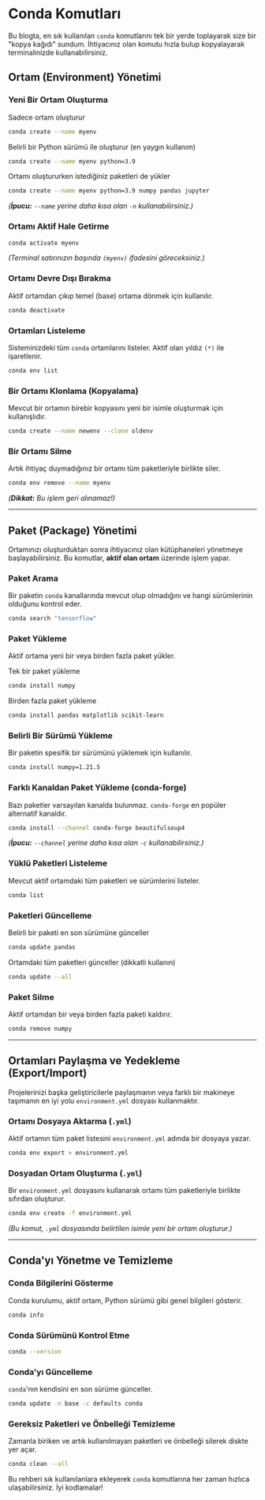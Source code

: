 # Conda Komutları

Bu blogta, en sık kullanılan `conda` komutlarını tek bir yerde toplayarak size bir "kopya kağıdı" sundum. İhtiyacınız olan komutu hızla bulup kopyalayarak terminalinizde kullanabilirsiniz.

## Ortam (Environment) Yönetimi

### Yeni Bir Ortam Oluşturma

Sadece ortam oluşturur
```bash
conda create --name myenv
```

Belirli bir Python sürümü ile oluşturur (en yaygın kullanım)
```bash
conda create --name myenv python=3.9
```
Ortamı oluştururken istediğiniz paketleri de yükler
```bash
conda create --name myenv python=3.9 numpy pandas jupyter
```

*(**İpucu:** `--name` yerine daha kısa olan `-n` kullanabilirsiniz.)*

### Ortamı Aktif Hale Getirme

```bash
conda activate myenv
```

*(Terminal satırınızın başında `(myenv)` ifadesini göreceksiniz.)*

### Ortamı Devre Dışı Bırakma

Aktif ortamdan çıkıp temel (base) ortama dönmek için kullanılır.

```bash
conda deactivate
```

### Ortamları Listeleme

Sisteminizdeki tüm `conda` ortamlarını listeler. Aktif olan yıldız `(*)` ile işaretlenir.

```bash
conda env list
```

### Bir Ortamı Klonlama (Kopyalama)

Mevcut bir ortamın birebir kopyasını yeni bir isimle oluşturmak için kullanışlıdır.

```bash
conda create --name newenv --clone oldenv
```

### Bir Ortamı Silme

Artık ihtiyaç duymadığınız bir ortamı tüm paketleriyle birlikte siler.

```bash
conda env remove --name myenv
```

*(**Dikkat:** Bu işlem geri alınamaz!)*

---

## Paket (Package) Yönetimi

Ortamınızı oluşturduktan sonra ihtiyacınız olan kütüphaneleri yönetmeye başlayabilirsiniz. Bu komutlar, **aktif olan ortam** üzerinde işlem yapar.

### Paket Arama

Bir paketin `conda` kanallarında mevcut olup olmadığını ve hangi sürümlerinin olduğunu kontrol eder.

```bash
conda search "tensorflow"
```

### Paket Yükleme

Aktif ortama yeni bir veya birden fazla paket yükler.

Tek bir paket yükleme
```bash
conda install numpy
```

Birden fazla paket yükleme
```bash
conda install pandas matplotlib scikit-learn
```

### Belirli Bir Sürümü Yükleme

Bir paketin spesifik bir sürümünü yüklemek için kullanılır.

```bash
conda install numpy=1.21.5
```

### Farklı Kanaldan Paket Yükleme (conda-forge)

Bazı paketler varsayılan kanalda bulunmaz. `conda-forge` en popüler alternatif kanaldır.

```bash
conda install --channel conda-forge beautifulsoup4
```

*(**İpucu:** `--channel` yerine daha kısa olan `-c` kullanabilirsiniz.)*

### Yüklü Paketleri Listeleme

Mevcut aktif ortamdaki tüm paketleri ve sürümlerini listeler.

```bash
conda list
```

### Paketleri Güncelleme

Belirli bir paketi en son sürümüne günceller
```bash
conda update pandas
```

Ortamdaki tüm paketleri günceller (dikkatli kullanın)
```bash
conda update --all
```

### Paket Silme

Aktif ortamdan bir veya birden fazla paketi kaldırır.

```bash
conda remove numpy
```

---

## Ortamları Paylaşma ve Yedekleme (Export/Import)

Projelerinizi başka geliştiricilerle paylaşmanın veya farklı bir makineye taşımanın en iyi yolu `environment.yml` dosyası kullanmaktır.

### Ortamı Dosyaya Aktarma (`.yml`)

Aktif ortamın tüm paket listesini `environment.yml` adında bir dosyaya yazar.

```bash
conda env export > environment.yml
```

### Dosyadan Ortam Oluşturma (`.yml`)

Bir `environment.yml` dosyasını kullanarak ortamı tüm paketleriyle birlikte sıfırdan oluşturur.

```bash
conda env create -f environment.yml
```

*(Bu komut, `.yml` dosyasında belirtilen isimle yeni bir ortam oluşturur.)*

---

## Conda'yı Yönetme ve Temizleme

### Conda Bilgilerini Gösterme

Conda kurulumu, aktif ortam, Python sürümü gibi genel bilgileri gösterir.

```bash
conda info
```

### Conda Sürümünü Kontrol Etme

```bash
conda --version
```

### Conda'yı Güncelleme

`conda`'nın kendisini en son sürüme günceller.

```bash
conda update -n base -c defaults conda
```

### Gereksiz Paketleri ve Önbelleği Temizleme

Zamanla biriken ve artık kullanılmayan paketleri ve önbelleği silerek diskte yer açar.

```bash
conda clean --all
```

Bu rehberi sık kullanılanlara ekleyerek `conda` komutlarına her zaman hızlıca ulaşabilirsiniz. İyi kodlamalar!